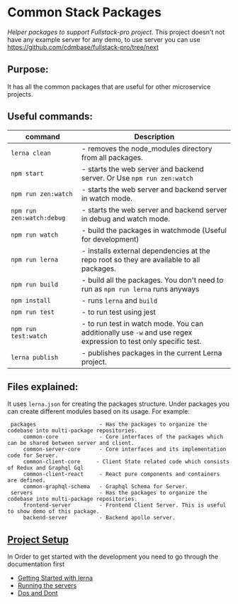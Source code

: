 # Common Stack Packages

*Helper packages to support Fullstack-pro project.* This project doesn't not have any example server for any demo, to use server you can use https://github.com/cdmbase/fullstack-pro/tree/next

Purpose: 
---
It has all the common packages that are useful for other microservice projects. 

Useful commands:
---
|command|Description|
|--------------------------|-----------|    
|`lerna clean`|                 - removes the node_modules directory from all packages. |
|`npm start`|       - starts the web server and backend server. Or Use `npm run zen:watch`|
|`npm run zen:watch`|         - starts the web server and backend server in watch mode.|
|`npm run zen:watch:debug`|    - starts the web server and backend server in debug and watch mode.|
|`npm run watch`|               - build the packages in watchmode (Useful for development)|
|`npm run lerna`|               - installs external dependencies at the repo root so they are available to all packages.|
|`npm run build`|               - build all the packages. You don't need to run as `npm run lerna` runs anyways|
|`npm install`|                - runs `lerna` and `build`|
|`npm run test`|                - to run test using jest
|`npm run test:watch`|          - to run test in watch mode. You can additionally use `-w` and use regex expression to test only specific test.|
|`lerna publish`|               - publishes packages in the current Lerna project. |

Files explained:
---    
It uses `lerna.json` for creating the packages structure. Under packages you can create different modules based on its usage. For example:

     packages                    - Has the packages to organize the codebase into multi-package repositories.
         common-core             - Core interfaces of the packages which can be shared between server and client.
         common-server-core      - Core interfaces and its implementation code for Server.   
         common-client-core     - Client State related code which consists of Redux and Graphql Gql
         common-client-react     - React pure components and containers are defined. 
         common-graphql-schema   - Graphql Schema for Server.
     servers                     - Has the packages to organize the codebase into multi-package repositories.
         frontend-server         - Frontend Client Server. This is useful to show demo of this package.
         backend-server          - Backend apollo server. 
    

## [Project Setup](docs/Project_Setup.md)

In Order to get started with the development you need to go through the 
documentation first

- [Getting Started with lerna](./docs/lerna-build-tools.md)
- [Running the servers](./docs/How_to_Run_Various_Options.md)
- [Dos and Dont](./docs/DoAndDont.md)


